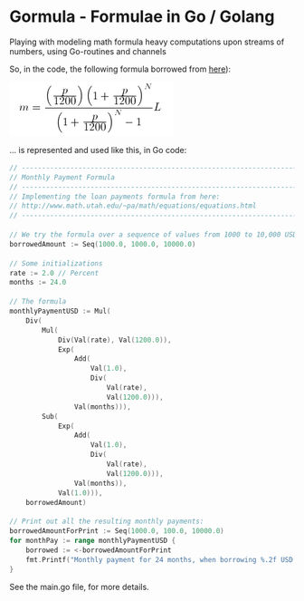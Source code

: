 # Gormula - Formulae in Go / Golang

Playing with modeling math formula heavy computations upon streams of numbers,
using Go-routines and channels

So, in the code, the following formula borrowed from
[here](http://www.math.utah.edu/~pa/math/equations/equations.html)):

![](loan_payment_formula.gif)

... is represented and used like this, in Go code:

```go
// --------------------------------------------------------------------------------
// Monthly Payment Formula
// --------------------------------------------------------------------------------
// Implementing the loan payments formula from here:
// http://www.math.utah.edu/~pa/math/equations/equations.html
// --------------------------------------------------------------------------------

// We try the formula over a sequence of values from 1000 to 10,000 USD
borrowedAmount := Seq(1000.0, 1000.0, 10000.0)

// Some initializations
rate := 2.0 // Percent
months := 24.0

// The formula
monthlyPaymentUSD := Mul(
    Div(
        Mul(
            Div(Val(rate), Val(1200.0)),
            Exp(
                Add(
                    Val(1.0),
                    Div(
                        Val(rate),
                        Val(1200.0))),
                Val(months))),
        Sub(
            Exp(
                Add(
                    Val(1.0),
                    Div(
                        Val(rate),
                        Val(1200.0))),
                Val(months)),
            Val(1.0))),
    borrowedAmount)

// Print out all the resulting monthly payments:
borrowedAmountForPrint := Seq(1000.0, 100.0, 10000.0)
for monthPay := range monthlyPaymentUSD {
    borrowed := <-borrowedAmountForPrint
    fmt.Printf("Monthly payment for 24 months, when borrowing %.2f USD: %.2f USD\n", borrowed, monthPay)
}
```

See the main.go file, for more details.
